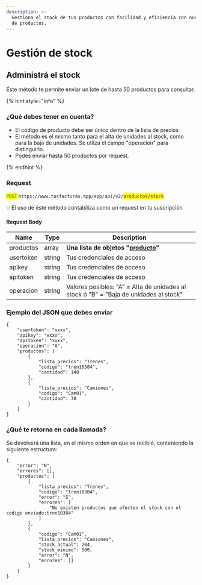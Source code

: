 ```yaml
---
description: >-
  Gestiona el stock de tus productos con facilidad y eficiencia con nuestra API
  de productos.
---
```


# Gestión de stock

## Administrá el stock

Éste método te permite enviar un lote de hasta 50 productos para consultar.

{% hint style="info" %}
### ¿Qué debes tener en cuenta?



* El código de producto debe ser único dentro de la lista de precios
* El método es el mismo tanto para el alta de unidades al stock, como para la baja de unidades. Se utliza el campo "operacion" para distinguirlo.
* Podes enviar hasta 50 productos por request.


{% endhint %}

### Request

<mark style="color:green;">`POST`</mark> `https://www.tusfacturas.app/app/api/v2/`<mark style="color:purple;">`productos/stock`</mark>

💡 El uso de éste método  contabiliza como un request en tu suscripción



#### Request Body

| Name      | Type   | Description                                                                                    |
| --------- | ------ | ---------------------------------------------------------------------------------------------- |
| productos | array  | **Una lista de objetos "**[**producto**](gestion-de-stock.md#estructura-de-cada-producto)**"** |
| usertoken | string | Tus credenciales de acceso                                                                     |
| apikey    | string | Tus credenciales de acceso                                                                     |
| apitoken  | string | Tus credenciales de acceso                                                                     |
| operacion | string | Valores posibles:  "A" = Alta de unidades al stock ó "B" = "Baja de unidades al stock"         |

### Ejemplo del JSON que debes enviar

```
{
    "usertoken": "xxxx",
    "apikey": "xxxx",
    "apitoken": "xxxx",
    "operacion": "A",
    "productos": [
        {
            "lista_precios": "Trenes",
            "codigo": "tren10384",
            "cantidad": 140
        },
        {
            "lista_precios": "Camiones",
            "codigo": "Cam01",
            "cantidad": 30
        }
    ]
}
```



### ¿Qué te retorna en cada llamada?

Se devolverá una lista, en el mismo orden en que se recibió, conteniendo la siguiente estructura:

```
{
	"error": "N",
	"errores": [],
	"productos": [
		{
			"lista_precios": "Trenes",
			"codigo": "tren10384",
			"error": "S",
			"errores": [
				"No existen productos que afecten el stock con el codigo enviado:tren10384"
			]
		},
		{
			"codigo": "Cam01",
			"lista_precios": "Camiones",
			"stock_actual": 204,
			"stock_minimo": 500,
			"error": "N",
			"errores": []
		}
	]
}

```

